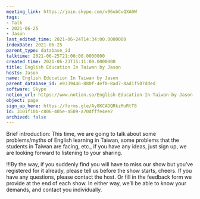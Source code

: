 ```yaml
---
meeting_link: https://join.skype.com/v06ubCvQXA0W
tags:
- Talk
- 2021-06-25
- Jason
last_edited_time: 2021-06-24T14:34:00.0000000
indexDate: 2021-06-25
parent_type: database_id
talktime: 2021-06-25T21:00:00.0000000
created_time: 2021-06-23T15:11:00.0000000
title: English Education In Taiwan by Jason
hosts: Jason
name: English Education In Taiwan by Jason
parent_database_id: e9339446-880f-4ef0-8ad7-8ad1f507dded
software: Skype
notion_url: https://www.notion.so/English-Education-In-Taiwan-by-Jason-3101f10bc806405ea509a70dfffe4ee2
object: page
sign_up_here: https://forms.gle/Ay8KCADQRkzMuRtT8
id: 3101f10b-c806-405e-a509-a70dfffe4ee2
archived: false
---
```




Brief introduction: This time, we are going to talk about some problems/myths of English learning in Taiwan, some problems that the students in Taiwan are facing, etc., if you have any ideas, just sign up, we are looking forward to listening to your sharing.

!!!By the way, if you suddenly find you will have to miss our show but you’ve registered for it already, please tell us before the show starts, cheers.
If you have any questions, please contact the host. Or fill in the feedback form we provide at the end of each show. In either way, we’ll be able to know your demands, and contact you individually.

